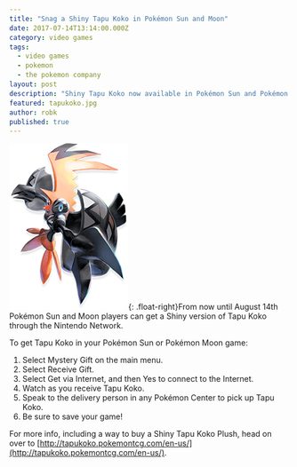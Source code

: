 ```yaml
---
title: "Snag a Shiny Tapu Koko in Pokémon Sun and Moon"
date: 2017-07-14T13:14:00.000Z
category: video games
tags:
  - video games
  - pokemon
  - the pokemon company
layout: post
description: "Shiny Tapu Koko now available in Pokémon Sun and Pokémon Moon!"
featured: tapukoko.jpg
author: robk
published: true
---
```


![Shiny Tapu Koko](/images/sunmoon/shinytapu.png){: .float-right}From now until August 14th Pokémon Sun and Moon players can get a Shiny version of Tapu Koko through the Nintendo Network.

To get Tapu Koko in your Pokémon Sun or Pokémon Moon game:


1. Select Mystery Gift on the main menu.
2. Select Receive Gift.
3. Select Get via Internet, and then Yes to connect to the Internet.
4. Watch as you receive Tapu Koko.
5. Speak to the delivery person in any Pokémon Center to pick up Tapu Koko.
6. Be sure to save your game!

For more info, including a way to buy a Shiny Tapu Koko Plush, head on over to [http://tapukoko.pokemontcg.com/en-us/](http://tapukoko.pokemontcg.com/en-us/).

